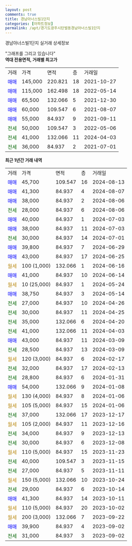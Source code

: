 ```yaml
---
layout: post
comments: true
title: 경남아너스빌1단지
categories: [아파트정보]
permalink: /apt/경기도광주시탄벌동경남아너스빌1단지
---
```


경남아너스빌1단지 실거래 상세정보

<script type="text/javascript">
  google.charts.load('current', {'packages':['line', 'corechart']});
  google.charts.setOnLoadCallback(drawChart);

  function drawChart() {
    var data = new google.visualization.DataTable();
    data.addColumn('date', '거래일');
    data.addColumn('number', "매매");
    data.addColumn('number', "전세");
    data.addColumn('number', "전매");

    data.addRows([[new Date(Date.parse("2024-08-13")), 45700, null, null], [new Date(Date.parse("2024-08-07")), 41300, null, null], [new Date(Date.parse("2024-08-06")), 38000, null, null], [new Date(Date.parse("2024-08-06")), null, 28000, null], [new Date(Date.parse("2024-07-03")), 40000, null, null], [new Date(Date.parse("2024-07-03")), 38000, null, null], [new Date(Date.parse("2024-07-01")), null, 30000, null], [new Date(Date.parse("2024-06-29")), 39800, null, null], [new Date(Date.parse("2024-06-25")), 43000, null, null], [new Date(Date.parse("2024-06-16")), null, null, null], [new Date(Date.parse("2024-06-14")), 41000, null, null], [new Date(Date.parse("2024-05-24")), null, null, null], [new Date(Date.parse("2024-05-14")), 38750, null, null], [new Date(Date.parse("2024-04-26")), null, 27000, null], [new Date(Date.parse("2024-04-25")), null, 30000, null], [new Date(Date.parse("2024-04-20")), null, 35000, null], [new Date(Date.parse("2024-04-03")), null, 41000, null], [new Date(Date.parse("2024-03-09")), 43000, null, null], [new Date(Date.parse("2024-03-09")), null, 28500, null], [new Date(Date.parse("2024-02-17")), null, null, null], [new Date(Date.parse("2024-02-13")), null, 32000, null], [new Date(Date.parse("2024-01-31")), null, 28800, null], [new Date(Date.parse("2024-01-08")), 54000, null, null], [new Date(Date.parse("2024-01-06")), null, null, null], [new Date(Date.parse("2024-01-06")), null, null, null], [new Date(Date.parse("2023-12-17")), null, 37000, null], [new Date(Date.parse("2023-12-16")), null, null, null], [new Date(Date.parse("2023-12-13")), null, 34000, null], [new Date(Date.parse("2023-12-08")), null, 30000, null], [new Date(Date.parse("2023-11-23")), null, null, null], [new Date(Date.parse("2023-11-15")), null, 40000, null], [new Date(Date.parse("2023-11-11")), null, 27000, null], [new Date(Date.parse("2023-10-24")), null, null, null], [new Date(Date.parse("2023-10-14")), null, 29000, null], [new Date(Date.parse("2023-10-11")), 41300, null, null], [new Date(Date.parse("2023-10-02")), null, null, null], [new Date(Date.parse("2023-09-22")), null, null, null], [new Date(Date.parse("2023-09-02")), 39900, null, null], [new Date(Date.parse("2023-09-02")), null, 31000, null]]);

    var options = {
      hAxis: {
        format: 'yyyy/MM/dd'
      },    
      lineWidth: 0,
      pointsVisible: true,    
      title: '최근 1년간 유형별 실거래가 분포',
      legend: { position: 'bottom' }
    };

    var formatter = new google.visualization.NumberFormat({pattern:'###,###'} );
    formatter.format(data, 1);
    formatter.format(data, 2);
    
    setTimeout(function() {
        var chart = new google.visualization.LineChart(document.getElementById('columnchart_material'));
        chart.draw(data, (options));
        document.getElementById('loading').style.display = 'none';
    }, 200);
  }
</script>


<div id="loading" style="z-index:20; display: block; margin-left: 0px">"그래프를 그리고 있습니다"</div>
<div id="columnchart_material" style="width: 95%; margin-left: 0px; display: block"></div>
<!-- contents start -->
<b>역대 전용면적, 거래별 최고가</b>
<table class="sortable">
    <tr>
      <td>거래</td>
      <td>가격</td>
      <td>면적</td>
      <td>층</td>
      <td>거래일</td>
    </tr>
        <tr>
          <td><a style="color: blue">매매</a></td>
          <td>145,000</td>
          <td>220.821</td>
          <td>18</td>
          <td>2021-10-27</td>
        </tr>            <tr>
          <td><a style="color: blue">매매</a></td>
          <td>115,000</td>
          <td>162.498</td>
          <td>18</td>
          <td>2022-05-14</td>
        </tr>            <tr>
          <td><a style="color: blue">매매</a></td>
          <td>65,500</td>
          <td>132.066</td>
          <td>5</td>
          <td>2021-12-30</td>
        </tr>            <tr>
          <td><a style="color: blue">매매</a></td>
          <td>60,000</td>
          <td>109.547</td>
          <td>6</td>
          <td>2021-08-07</td>
        </tr>            <tr>
          <td><a style="color: blue">매매</a></td>
          <td>55,000</td>
          <td>84.937</td>
          <td>9</td>
          <td>2021-09-11</td>
        </tr>        
        <tr>
              <td><a style="color: darkgreen">전세</a></td>
              <td>50,000</td>
              <td>109.547</td>
              <td>3</td>
              <td>2022-05-06</td>
            </tr>            <tr>
              <td><a style="color: darkgreen">전세</a></td>
              <td>41,000</td>
              <td>132.066</td>
              <td>11</td>
              <td>2024-04-03</td>
            </tr>            <tr>
              <td><a style="color: darkgreen">전세</a></td>
              <td>36,000</td>
              <td>84.937</td>
              <td>2</td>
              <td>2021-07-01</td>
            </tr>        
    
</table>

<b>최근 1년간 거래 내역</b>

<table class="sortable">
    <tr>
      <td>거래</td>
      <td>가격</td>
      <td>면적</td>
      <td>층</td>
      <td>거래일</td>
    </tr>
    <tr>
      <td><a style="color: blue">매매</a></td>
      <td>45,700</td>
      <td>109.547</td>
      <td>16</td>
      <td>2024-08-13</td>
    </tr>          <tr>
      <td><a style="color: blue">매매</a></td>
      <td>41,300</td>
      <td>84.937</td>
      <td>4</td>
      <td>2024-08-07</td>
    </tr>          <tr>
      <td><a style="color: blue">매매</a></td>
      <td>38,000</td>
      <td>84.937</td>
      <td>2</td>
      <td>2024-08-06</td>
    </tr>          <tr>
      <td><a style="color: darkgreen">전세</a></td>
      <td>28,000</td>
      <td>84.937</td>
      <td>6</td>
      <td>2024-08-06</td>
    </tr>          <tr>
      <td><a style="color: blue">매매</a></td>
      <td>40,000</td>
      <td>84.937</td>
      <td>1</td>
      <td>2024-07-03</td>
    </tr>          <tr>
      <td><a style="color: blue">매매</a></td>
      <td>38,000</td>
      <td>84.937</td>
      <td>11</td>
      <td>2024-07-03</td>
    </tr>          <tr>
      <td><a style="color: darkgreen">전세</a></td>
      <td>30,000</td>
      <td>84.937</td>
      <td>14</td>
      <td>2024-07-01</td>
    </tr>          <tr>
      <td><a style="color: blue">매매</a></td>
      <td>39,800</td>
      <td>84.937</td>
      <td>7</td>
      <td>2024-06-29</td>
    </tr>          <tr>
      <td><a style="color: blue">매매</a></td>
      <td>43,000</td>
      <td>84.937</td>
      <td>17</td>
      <td>2024-06-25</td>
    </tr>          <tr>
      <td><a style="color: darkgoldenrod">월세</a></td>
      <td>100 (1,000)</td>
      <td>132.066</td>
      <td>1</td>
      <td>2024-06-16</td>
    </tr>          <tr>
      <td><a style="color: blue">매매</a></td>
      <td>41,000</td>
      <td>84.937</td>
      <td>10</td>
      <td>2024-06-14</td>
    </tr>          <tr>
      <td><a style="color: darkgoldenrod">월세</a></td>
      <td>10 (25,000)</td>
      <td>84.937</td>
      <td>1</td>
      <td>2024-05-24</td>
    </tr>          <tr>
      <td><a style="color: blue">매매</a></td>
      <td>38,750</td>
      <td>84.937</td>
      <td>3</td>
      <td>2024-05-14</td>
    </tr>          <tr>
      <td><a style="color: darkgreen">전세</a></td>
      <td>27,000</td>
      <td>84.937</td>
      <td>10</td>
      <td>2024-04-26</td>
    </tr>          <tr>
      <td><a style="color: darkgreen">전세</a></td>
      <td>30,000</td>
      <td>84.937</td>
      <td>11</td>
      <td>2024-04-25</td>
    </tr>          <tr>
      <td><a style="color: darkgreen">전세</a></td>
      <td>35,000</td>
      <td>132.066</td>
      <td>6</td>
      <td>2024-04-20</td>
    </tr>          <tr>
      <td><a style="color: darkgreen">전세</a></td>
      <td>41,000</td>
      <td>132.066</td>
      <td>11</td>
      <td>2024-04-03</td>
    </tr>          <tr>
      <td><a style="color: blue">매매</a></td>
      <td>43,000</td>
      <td>84.937</td>
      <td>11</td>
      <td>2024-03-09</td>
    </tr>          <tr>
      <td><a style="color: darkgreen">전세</a></td>
      <td>28,500</td>
      <td>84.937</td>
      <td>13</td>
      <td>2024-03-09</td>
    </tr>          <tr>
      <td><a style="color: darkgoldenrod">월세</a></td>
      <td>120 (3,000)</td>
      <td>84.937</td>
      <td>6</td>
      <td>2024-02-17</td>
    </tr>          <tr>
      <td><a style="color: darkgreen">전세</a></td>
      <td>32,000</td>
      <td>84.937</td>
      <td>17</td>
      <td>2024-02-13</td>
    </tr>          <tr>
      <td><a style="color: darkgreen">전세</a></td>
      <td>28,800</td>
      <td>84.937</td>
      <td>6</td>
      <td>2024-01-31</td>
    </tr>          <tr>
      <td><a style="color: blue">매매</a></td>
      <td>54,000</td>
      <td>132.066</td>
      <td>9</td>
      <td>2024-01-08</td>
    </tr>          <tr>
      <td><a style="color: darkgoldenrod">월세</a></td>
      <td>130 (4,000)</td>
      <td>84.937</td>
      <td>8</td>
      <td>2024-01-06</td>
    </tr>          <tr>
      <td><a style="color: darkgoldenrod">월세</a></td>
      <td>105 (5,000)</td>
      <td>84.937</td>
      <td>15</td>
      <td>2024-01-06</td>
    </tr>          <tr>
      <td><a style="color: darkgreen">전세</a></td>
      <td>37,000</td>
      <td>132.066</td>
      <td>17</td>
      <td>2023-12-17</td>
    </tr>          <tr>
      <td><a style="color: darkgoldenrod">월세</a></td>
      <td>105 (2,000)</td>
      <td>84.937</td>
      <td>11</td>
      <td>2023-12-16</td>
    </tr>          <tr>
      <td><a style="color: darkgreen">전세</a></td>
      <td>34,000</td>
      <td>84.937</td>
      <td>9</td>
      <td>2023-12-13</td>
    </tr>          <tr>
      <td><a style="color: darkgreen">전세</a></td>
      <td>30,000</td>
      <td>84.937</td>
      <td>6</td>
      <td>2023-12-08</td>
    </tr>          <tr>
      <td><a style="color: darkgoldenrod">월세</a></td>
      <td>110 (5,000)</td>
      <td>84.937</td>
      <td>15</td>
      <td>2023-11-23</td>
    </tr>          <tr>
      <td><a style="color: darkgreen">전세</a></td>
      <td>40,000</td>
      <td>109.547</td>
      <td>3</td>
      <td>2023-11-15</td>
    </tr>          <tr>
      <td><a style="color: darkgreen">전세</a></td>
      <td>27,000</td>
      <td>84.937</td>
      <td>5</td>
      <td>2023-11-11</td>
    </tr>          <tr>
      <td><a style="color: darkgoldenrod">월세</a></td>
      <td>150 (5,000)</td>
      <td>132.066</td>
      <td>10</td>
      <td>2023-10-24</td>
    </tr>          <tr>
      <td><a style="color: darkgreen">전세</a></td>
      <td>29,000</td>
      <td>84.937</td>
      <td>6</td>
      <td>2023-10-14</td>
    </tr>          <tr>
      <td><a style="color: blue">매매</a></td>
      <td>41,300</td>
      <td>84.937</td>
      <td>14</td>
      <td>2023-10-11</td>
    </tr>          <tr>
      <td><a style="color: darkgoldenrod">월세</a></td>
      <td>110 (5,000)</td>
      <td>84.937</td>
      <td>20</td>
      <td>2023-10-02</td>
    </tr>          <tr>
      <td><a style="color: darkgoldenrod">월세</a></td>
      <td>200 (3,000)</td>
      <td>132.066</td>
      <td>7</td>
      <td>2023-09-22</td>
    </tr>          <tr>
      <td><a style="color: blue">매매</a></td>
      <td>39,900</td>
      <td>84.937</td>
      <td>4</td>
      <td>2023-09-02</td>
    </tr>          <tr>
      <td><a style="color: darkgreen">전세</a></td>
      <td>31,000</td>
      <td>84.937</td>
      <td>3</td>
      <td>2023-09-02</td>
    </tr>      </table>
<!-- contents end -->    

